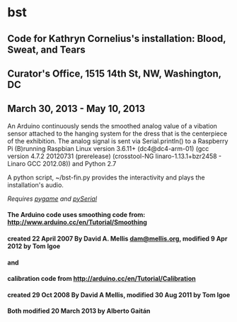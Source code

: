 # bst
## Code for Kathryn Cornelius's installation: Blood, Sweat, and Tears
## Curator's Office, 1515 14th St, NW, Washington, DC
## March 30, 2013 - May 10, 2013

An Arduino continuously sends the smoothed analog value of a vibation sensor attached to the hanging system for the dress that is the centerpiece of the exhibition. The analog signal is sent via Serial.println() to a Raspberry Pi (B)running Raspbian Linux version 3.6.11+ (dc4@dc4-arm-01) (gcc version 4.7.2 20120731 (prerelease) (crosstool-NG linaro-1.13.1+bzr2458 - Linaro GCC 2012.08)) and Python 2.7

A python script, ~/bst-fin.py provides the interactivity and plays the installation's audio.

_Requires [pygame](http://www.pygame.org/news.html) and [pySerial](http://pyserial.sourceforge.net/pyserial.html)_

#### The Arduino code uses smoothing code from: http://www.arduino.cc/en/Tutorial/Smoothing
#### created 22 April 2007 By David A. Mellis <dam@mellis.org>, modified 9 Apr 2012 by Tom Igoe
#### and 
#### calibration code from http://arduino.cc/en/Tutorial/Calibration
#### created 29 Oct 2008 By David A Mellis, modified 30 Aug 2011 by Tom Igoe
#### Both modified 20 March 2013 by Alberto Gaitán

